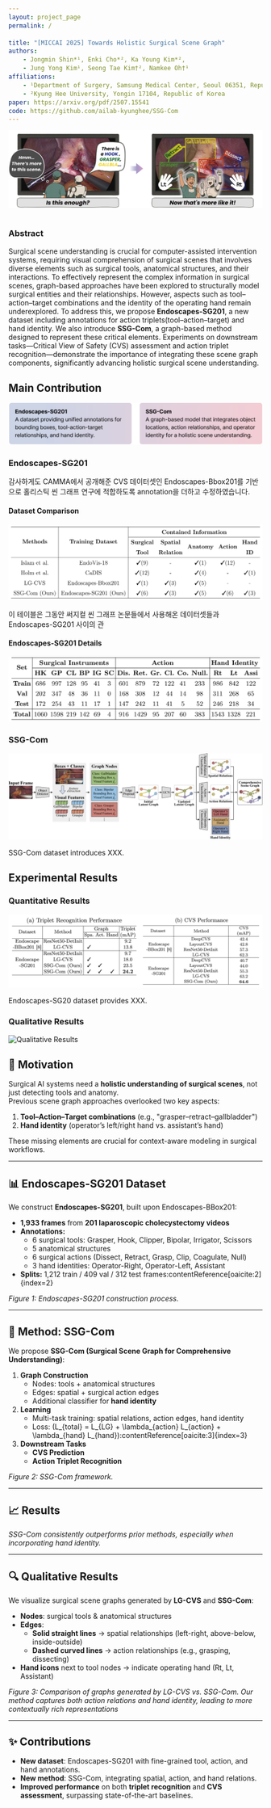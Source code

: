 ```yaml
---
layout: project_page
permalink: /

title: "[MICCAI 2025] Towards Holistic Surgical Scene Graph"
authors:
    - Jongmin Shin*¹, Enki Cho*², Ka Young Kim*²,
    - Jung Yong Kim¹, Seong Tae Kim†², Namkee Oh†¹
affiliations:
    - ¹Department of Surgery, Samsung Medical Center, Seoul 06351, Republic of Korea
    - ²Kyung Hee University, Yongin 17104, Republic of Korea
paper: https://arxiv.org/pdf/2507.15541
code: https://github.com/ailab-kyunghee/SSG-Com
---
```



![Illustration](/static/image/1.png)  
<!-- Abstract -->
<div class="columns is-centered has-text-centered">
    <div class="column is-four-fifths">
        <h3>Abstract</h3>
        <div class="content has-text-justified">
        Surgical scene understanding is crucial for computer-assisted intervention systems, requiring visual comprehension of surgical scenes that involves diverse elements such as surgical tools, anatomical structures, and their interactions. 
        To effectively represent the complex information in surgical scenes, graph-based approaches have been explored to structurally model surgical entities and their relationships. 
        However, aspects such as tool–action–target combinations and the identity of the operating hand remain underexplored. 
        To address this, we propose <b>Endoscapes-SG201</b>, a new dataset including annotations for action triplets(tool–action–target) and hand identity. 
        We also introduce <b>SSG-Com</b>, a graph-based method designed to represent these critical elements. 
        Experiments on downstream tasks—Critical View of Safety (CVS) assessment and action triplet recognition—demonstrate the importance of integrating these scene graph components, significantly advancing holistic surgical scene understanding. 
        </div>
    </div>
</div>

<div class="is-centered">
  <div class="is-four-fifths">
    <h2>Main Contribution</h2>
    <img src="/static/image/2.png" alt="Key Contribution">
  </div>

  <div class="is-four-fifths">
    <h3>Endoscapes-SG201</h3>
    감사하게도 CAMMA에서 공개해준 CVS 데이터셋인 Endoscapes-Bbox201를 기반으로 홀리스틱 씬 그래프 연구에 적합하도록 annotation을 더하고 수정하였습니다. 
    <h4>Dataset Comparison</h4>
    <img src="/static/image/3.png" alt="Dataset Comparison">
    <div class="content has-text-justified">
      <p>
        이 테이블은 그동안 써지컬 씬 그래프 논문들에서 사용해온 데이터셋들과 Endoscapes-SG201 사이의 관
      </p>
      <h4>Endoscapes-SG201 Details</h4>
      <img src="/static/image/4.png" alt="Endoscapes-SG201 Dataset Details">
    </div>
  </div>

  <div class="is-four-fifths">
    <h3>SSG-Com</h3>
    <img src="/static/image/5.png" alt="SSG-Com Overall Architecture">
    <div class="content has-text-justified">
      <p>
        SSG-Com dataset introduces XXX. 
      </p>
    </div>
  </div>
</div>

<div class="is-centered">
  <div class="is-four-fifths">
    <h2>Experimental Results</h2>
  </div>

  <div class="is-four-fifths">
    <h3>Quantitative Results</h3>
    <img src="/static/image/6.png" alt="Quantitative Results">
    <div class="content has-text-justified">
      <p>
        Endoscapes-SG20 dataset provides XXX.
      </p>
    </div>
    <h3>Qualitative Results</h3>
    <img src="/static/image/7.png" alt="Qualitative Results">
  </div>
</div>


## 🚀 Motivation
Surgical AI systems need a **holistic understanding of surgical scenes**, not just detecting tools and anatomy.  
Previous scene graph approaches overlooked two key aspects:
1. **Tool–Action–Target combinations** (e.g., "grasper–retract–gallbladder")  
2. **Hand identity** (operator’s left/right hand vs. assistant’s hand)

These missing elements are crucial for context-aware modeling in surgical workflows.

---

## 📊 Endoscapes-SG201 Dataset
We construct **Endoscapes-SG201**, built upon Endoscapes-BBox201:
- **1,933 frames** from **201 laparoscopic cholecystectomy videos**
- **Annotations:**
  - 6 surgical tools: Grasper, Hook, Clipper, Bipolar, Irrigator, Scissors
  - 5 anatomical structures
  - 6 surgical actions (Dissect, Retract, Grasp, Clip, Coagulate, Null)
  - 3 hand identities: Operator-Right, Operator-Left, Assistant
- **Splits:** 1,212 train / 409 val / 312 test frames:contentReference[oaicite:2]{index=2}

*Figure 1: Endoscapes-SG201 construction process.*

---

## 🧩 Method: SSG-Com
We propose **SSG-Com (Surgical Scene Graph for Comprehensive Understanding)**:
1. **Graph Construction**  
   - Nodes: tools + anatomical structures  
   - Edges: spatial + surgical action edges  
   - Additional classifier for **hand identity**
2. **Learning**  
   - Multi-task training: spatial relations, action edges, hand identity  
   - Loss: \(L_{total} = L_{LG} + \lambda_{action} L_{action} + \lambda_{hand} L_{hand}\):contentReference[oaicite:3]{index=3}
3. **Downstream Tasks**  
   - **CVS Prediction**  
   - **Action Triplet Recognition**

*Figure 2: SSG-Com framework.*

---

## 📈 Results


*SSG-Com consistently outperforms prior methods, especially when incorporating hand identity.*

---

## 🔍 Qualitative Results
We visualize surgical scene graphs generated by **LG-CVS** and **SSG-Com**:

- **Nodes**: surgical tools & anatomical structures  
- **Edges**:  
  - **Solid straight lines** → spatial relationships (left-right, above-below, inside-outside)  
  - **Dashed curved lines** → action relationships (e.g., grasping, dissecting)  
- **Hand icons** next to tool nodes → indicate operating hand (Rt, Lt, Assistant)

*Figure 3: Comparison of graphs generated by LG-CVS vs. SSG-Com. Our method captures both action relations and hand identity, leading to more contextually rich representations*

---

## ✨ Contributions
- **New dataset**: Endoscapes-SG201 with fine-grained tool, action, and hand annotations.  
- **New method**: SSG-Com, integrating spatial, action, and hand relations.  
- **Improved performance** on both **triplet recognition** and **CVS assessment**, surpassing state-of-the-art baselines.

<!-- --- -->
<!-- 
## 📚 Citation
If you use our work, please cite:

```bibtex
@article{shin2025towards,
  title={Towards Holistic Surgical Scene Graph},
  author={Shin, Jongmin and Cho, Enki and Kim, Ka Young and Kim, Jung Yong and Kim, Seong Tae and Oh, Namkee},
  journal={Medical Image Computing and Computer-Assisted Intervention (MICCAI)},
  year={2025}
} -->
